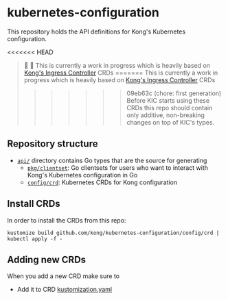 # kubernetes-configuration

This repository holds the API definitions for Kong's Kubernetes configuration.

<<<<<<< HEAD
> 👷 🚧 This is currently a work in progress which is heavily based on [Kong's Ingress Controller][kic] CRDs
=======
> This is currently a work in progress which is heavily based on [Kong's Ingress Controller][kic] CRDs
>>>>>>> 09eb63c (chore: first generation)
> Before KIC starts using these CRDs this repo should contain only additive,
> non-breaking changes on top of KIC's types.

[kic]: https://github.com/Kong/kubernetes-ingress-controller

## Repository structure

- [`api/`][api] directory contains Go types that are the source for generating
  - [`pkg/clientset`][clientset]: Go clientsets for users who want to interact with Kong's Kubernetes configuration in Go
  - [`config/crd`][crd]: Kubernetes CRDs for Kong configuration

[api]: ./api/
[clientset]: ./pkg/clientset/
[crd]: ./config/crd

## Install CRDs

In order to install the CRDs from this repo:

```terminal
kustomize build github.com/kong/kubernetes-configuration/config/crd | kubectl apply -f -
```

## Adding new CRDs

When you add a new CRD make sure to

- Add it to CRD [kustomization.yaml][crd_kustomization]

[crd_kustomization]: ./config/crd/kustomization.yaml
